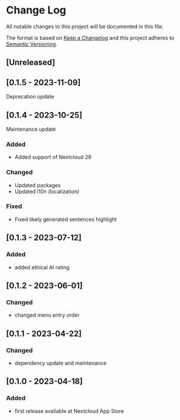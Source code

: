 # Change Log
All notable changes to this project will be documented in this file.

The format is based on [Keep a Changelog](http://keepachangelog.com/)
and this project adheres to [Semantic Versioning](http://semver.org/).

## [Unreleased]

## [0.1.5 - 2023-11-09]

Deprecation update

## [0.1.4 - 2023-10-25]

Maintenance update

### Added

- Added support of Nextcloud 28

### Changed

- Updated packages
- Updated l10n (localization)

### Fixed

- Fixed likely generated sentences highlight

## [0.1.3 - 2023-07-12]
### Added
- added ethical AI rating

## [0.1.2 - 2023-06-01]
### Changed
- changed menu entry order

## [0.1.1 - 2023-04-22]
### Changed
- dependency update and maintenance

## [0.1.0 - 2023-04-18]
### Added
- first release available at Nextcloud App Store
